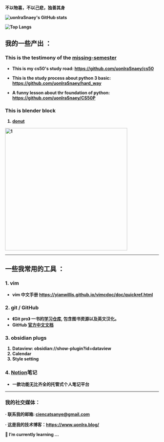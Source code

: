 **不以物喜，不以己悲，独善其身**
            
<b>

![uonlraSnaey's GitHub stats](https://github-readme-stats.vercel.app/api?username=uonlraSnaey&show_icons=true&bg_color=00000000)

![Top Langs](https://github-readme-stats.vercel.app/api/top-langs/?username=uonlraSnaey&langs_count=8)

## 我的一些产出 ：

### This is the testimony of the [missing-semester](https://github.com/uonlraSnaey/missing-semester)

- This is my cs50's study road: https://github.com/uonlraSnaey/cs50

- This is the study process about python 3 basic: https://github.com/uonlraSnaey/hard_way

- A funny lesson about thr foundation of python: https://github.com/uonlraSnaey/CS50P
### This is blender block
1. [donut](https://github.com/uonlraSnaey/blender_donut)
<img src="https://github.com/uonlraSnaey/blender/blob/main/dount/DOUNT.png?raw=true" alt="1" width="400"/>

***
## 一些我常用的工具 ：

### 1. vim

- vim 中文手册 https://yianwillis.github.io/vimcdoc/doc/quickref.html


### 2. git / GitHub
- 《Git pro》 一书的[学习仓库](https://github.com/uonlraSnaey/Gitpro_notes), 包含图书资源以及英文汉化。
- GitHub [官方中文文档](https://docs.github.com/zh/get-started)

### 3. obsidian plugs
1. Dataview: obsidian://show-plugin?id=dataview
2. Calendar
3. Style setting

### 4. [Notion](https://www.notion.com/)笔记 
- 一款功能无比齐全的托管式个人笔记平台
---

### 我的社交媒体：

 · 联系我的邮箱: ciencatsanye@gmail.com

 · 这是我的技术博客：https://www.uonlra.blog/

<!--
**uonlraSnaey/uonlraSnaey** is a ✨ _special_ ✨ repository because its `README.md` (this file) appears on your GitHub profile.

Here are some ideas to get you started:

- 🔭 I’m currently working on ...
- 🌱 I’m currently learning ...
- 👯 I’m looking to collaborate on ...
- 🤔 I’m looking for help with ...
- 💬 Ask me about ...
- 📫 How to reach me: ...
- 😄 Pronouns: ...
- ⚡ Fun fact: ...
-->

🌱 I’m currently learning ...
